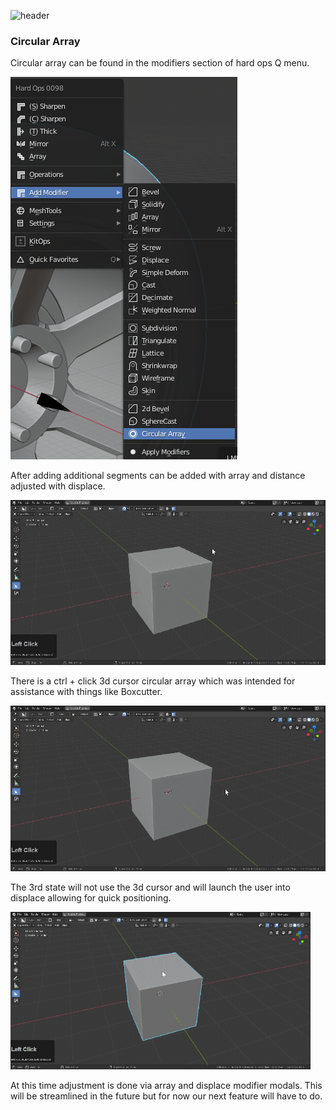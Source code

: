 ![header](img/banner.gif)

### Circular Array

Circular array can be found in the modifiers section of hard ops Q menu.

![cs1](img/circ1/c1.png)

After adding additional segments can be added with array and distance adjusted with displace.

![cs1](img/circ1/c1.gif)

There is a ctrl + click 3d cursor circular array which was intended for assistance with things like Boxcutter.

![cs1](img/circ1/c2.gif)

The 3rd state will not use the 3d cursor and will launch the user into displace allowing for quick positioning.

![cs1](img/circ1/c3.gif)

At this time adjustment is done via array and displace modifier modals. This will be streamlined in the future but for now our next feature will have to do.
